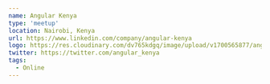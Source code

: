 ```yaml
---
name: Angular Kenya
type: 'meetup'
location: Nairobi, Kenya
url: https://www.linkedin.com/company/angular-kenya
logo: https://res.cloudinary.com/dv765kdgq/image/upload/v1700565877/angular-kenya-tp_tlg1tl.png
twitter: https://twitter.com/angular_kenya
tags:
  - Online
---
```

